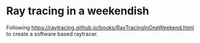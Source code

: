 # Ray tracing in a weekendish

Following https://raytracing.github.io/books/RayTracingInOneWeekend.html to create a software based raytracer.
